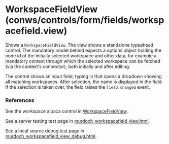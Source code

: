 # WorkspaceFieldView (conws/controls/form/fields/workspacefield.view)

  Shows a `WorkspaceFieldView`. The view shows a standalone typeahead control.
  The mandatory model behind expects a options object holding the node id of the initially
  selected workspace and other data, for example a mandatory context through which the
  selected workspace can be fetched (via the context's connector), both initially and after editing.

  The control shows an input field, typing in that opens a dropdown showing all matching workspaces.
  After selection, the name is displayed in the field.
  If the selection is taken over, the field raises the `field:changed` event.

### References

See the workspace alpaca control in [WorkspaceFieldView](alpaca/alpworkspacefield.md).

See a server testing test page in [murdoch_workspacefield_view.html](../../../../test/pages/murdoch_workspacefield_view.html).

See a local source debug test page in [murdoch_workspacefield_view_debug.html](../fields/alpaca/test/alpworkspacefield/murdoch_workspacefield_view_debug.html).
